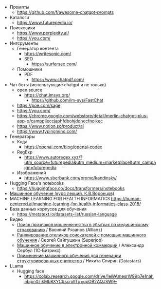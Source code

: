 - Промпты
	- https://github.com/f/awesome-chatgpt-prompts
- Каталоги
	- https://www.futurepedia.io/
- Поисковики
	- https://www.perplexity.ai/
	- https://you.com/
- Интсрументы
	- Генератор контента
		- https://writesonic.com/ 
		- SEO
			- https://surferseo.com/
	- Помошники
		- PDF
			- https://www.chatpdf.com/
- Чат боты (использующие chatgpt и не только)
	- open source
		- https://chat.lmsys.org/
			- https://github.com/lm-sys/FastChat
	- https://poe.com/sage
	- https://you.com/
	- https://chrome.google.com/webstore/detail/merlin-chatgpt-plus-app-o/camppjleccjaphfdbohjdohecfnoikec
	- https://www.notion.so/product/ai
	- https://www.typingmind.com/
- Генераторы
	- Кода
		- https://openai.com/blog/openai-codex
	- RegExp
		- https://www.autoregex.xyz/?utm_source=futurepedia&utm_medium=marketplace&utm_campaign=futurepedia
	- Изображений
		- https://www.sberbank.com/promo/kandinsky/
- Hugging Face's notebooks 
	- https://huggingface.co/docs/transformers/notebooks
- [Машинное обучение (курс лекций, К.В.Воронцов)](http://www.machinelearning.ru/wiki/index.php?title=%D0%9C%D0%B0%D1%88%D0%B8%D0%BD%D0%BD%D0%BE%D0%B5_%D0%BE%D0%B1%D1%83%D1%87%D0%B5%D0%BD%D0%B8%D0%B5_%28%D0%BA%D1%83%D1%80%D1%81_%D0%BB%D0%B5%D0%BA%D1%86%D0%B8%D0%B9%2C_%D0%9A.%D0%92.%D0%92%D0%BE%D1%80%D0%BE%D0%BD%D1%86%D0%BE%D0%B2%29)
- MACHINE LEARNING FOR HEALTH INFORMATICS https://human-centered.ai/machine-learning-for-health-informatics-class-2018/
- База данных корпусов для обучения
	- https://metatext.io/datasets-list/russian-language
- Видео
	- [Поиск признаков мошенничества в убытках по медицинскому страхованию](https://youtu.be/OSk83rfWh1Q) / Василий Рязанов (Allianz)  
	- [Ранжирование откликов соискателей с помощью машинного обучения](https://youtu.be/hMIXTiKAVoA) / Сергей Сайгушкин (Superjob)  
	- [Машинное обучение в электронной коммерции](https://youtu.be/cpvjp2mEy30) / Александр Сербул (1С-Битрикс)  
	- [Применение машинного обучения для генерации структурированных сниппетов](https://youtu.be/ZCNcK2fmkBo) / Никита Спирин (Datastars)
- LLama
	- Hugging face
		- https://colab.research.google.com/drive/1eWAmesrW99p7e1nah5bipn0zikMb8XYC#scrollTo=upOB2AQJSW9-